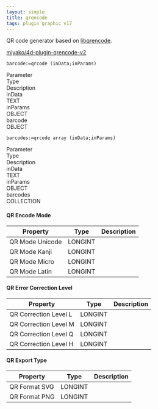 ```yaml
---
layout: simple
title: qrencode
tags: plugin graphic v17
---
```


QR code generator based on [libqrencode](https://fukuchi.org/works/qrencode/).

<!--more-->

[miyako/4d-plugin-qrencode-v2](https://github.com/miyako/4d-plugin-qrencode-v2/)

```
barcode:=qrcode (inData;inParams)
```

<div class="grid">
  <div class="syntax-th cell cell--2">Parameter</div>
  <div class="syntax-th cell cell--2">Type</div>
  <div class="syntax-th cell cell--8">Description</div>
  <div class="syntax-td cell cell--2">inData</div>
  <div class="syntax-td cell cell--2">TEXT</div>
  <div class="syntax-td cell cell--8"></div>
  <div class="syntax-td cell cell--2">inParams</div>
  <div class="syntax-td cell cell--2">OBJECT</div>
  <div class="syntax-td cell cell--8"></div>   
  <div class="syntax-td cell cell--2">barcode</div>
  <div class="syntax-td cell cell--2">OBJECT</div>
  <div class="syntax-td cell cell--8"></div>    
</div> 

```
barcodes:=qrcode array (inData;inParams)
```

<div class="grid">
  <div class="syntax-th cell cell--2">Parameter</div>
  <div class="syntax-th cell cell--2">Type</div>
  <div class="syntax-th cell cell--8">Description</div>
  <div class="syntax-td cell cell--2">inData</div>
  <div class="syntax-td cell cell--2">TEXT</div>
  <div class="syntax-td cell cell--8"></div>
  <div class="syntax-td cell cell--2">inParams</div>
  <div class="syntax-td cell cell--2">OBJECT</div>
  <div class="syntax-td cell cell--8"></div>   
  <div class="syntax-td cell cell--2">barcodes</div>
  <div class="syntax-td cell cell--2">COLLECTION</div>
  <div class="syntax-td cell cell--8"></div>   
</div> 

#### QR Encode Mode

Property|Type|Description
------------|------|----
QR Mode Unicode|LONGINT|
QR Mode Kanji|LONGINT|
QR Mode Micro|LONGINT|
QR Mode Latin|LONGINT|

#### QR Error Correction Level

Property|Type|Description
------------|------|----
QR Correction Level L|LONGINT|
QR Correction Level M|LONGINT|
QR Correction Level Q|LONGINT|
QR Correction Level H|LONGINT|

#### QR Export Type

Property|Type|Description
------------|------|----
QR Format SVG|LONGINT|
QR Format PNG|LONGINT|

